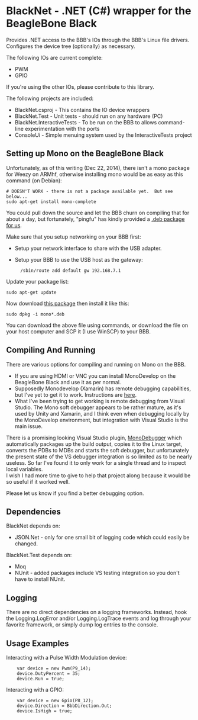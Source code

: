 BlackNet - .NET (C#) wrapper for the BeagleBone Black
========

Provides .NET access to the BBB's IOs through the BBB's Linux file drivers.  Configures the device tree (optionally) as necessary.

The following IOs are current complete:

* PWM
* GPIO

If you're using the other IOs, please contribute to this library.

The following projects are included:

* BlackNet.csproj - This contains the IO device wrappers
* BlackNet.Test - Unit tests - should run on any hardware (PC)
* BlackNet.InteractiveTests - To be run on the BBB to allows command-line experimentation with the ports
* ConsoleUi - Simple menuing system used by the InteractiveTests project

Setting up Mono on the BeagleBone Black
---------------------------------------

Unfortunately, as of this writing (Dec 22, 2014), there isn't a mono package for Weezy on ARMhf, otherwise installing mono would be as easy as this command (on Debian):

    # DOESN'T WORK - there is not a package available yet.  But see below...
    sudo apt-get install mono-complete
  
You could pull down the source and let the BBB churn on compiling that for about a day, but fortunately, "pingfu" 
has kindly provided a [.deb package for us](http://pingfu.net/programming/troubleshooting/hardware/2014/10/23/mono-debian-package-armhf-beaglebone-black.html).  

Make sure that you setup networking on your BBB first:
* Setup your network interface to share with the USB adapter.
* Setup your BBB to use the USB host as the gateway:

  	    /sbin/route add default gw 192.168.7.1

Update your package list:

    sudo apt-get update
  
Now download [this package](https://s3-eu-west-1.amazonaws.com/westgatecyber/mono-3.8.0-branch-armhf-e451fb2.deb) then install it like this:

    sudo dpkg -i mono*.deb
  
You can download the above file using commands, or download the file on your host computer and SCP it (I use WinSCP) to your BBB.

Compiling And Running
---------------------

There are various options for compiling and running on Mono on the BBB.  
* If you are using HDMI or VNC you can install MonoDevelop on the BeagleBone Black and use it as per normal.  
* Supposedly Monodevelop (Xamarin) has remote debugging capabilities, but I've yet to get it to work. Instructions are [here](http://www.ofitselfso.com/Beagle/RemoteMonoDebuggingOnTheBeagleBoneBlack.php).
* What I've been trying to get working is remote debugging from Visual Studio.  The Mono soft debugger appears to be rather mature, as it's used by Unity 
and Xamarin, and I think even when debugging locally by the MonoDevelop environment, but integration with
Visual Studio is the main issue.  

There is a promising looking Visual Studio plugin, [MonoDebugger](https://github.com/giessweinapps/MonoDebugger)
which automatically packages up the build output, copies it to the Linux target, converts the PDBs to MDBs and 
starts the soft debugger, but unfortunately the present state of the VS debugger integration is so limited as
to be nearly useless.  So far I've found it to only work for a single thread and to inspect local variables.  
I wish I had more time to give to help that project along because it would be so useful if it worked well.

Please let us know if you find a better debugging option.

Dependencies
------------

BlackNet depends on:
* JSON.Net - only for one small bit of logging code which could easily be changed.

BlackNet.Test depends on:
* Moq
* NUnit - added packages include VS testing integration so you don't have to install NUnit.

Logging
-------

There are no direct dependencies on a logging frameworks.  Instead, hook the Logging.LogError and/or 
Logging.LogTrace events and log through your favorite framework, or simply dump log entries to the console.

Usage Examples
--------------

Interacting with a Pulse Width Modulation device:

        var device = new Pwm(P9_14);
        device.DutyPercent = 35;
        device.Run = true;

Interacting with a GPIO:    

        var device = new Gpio(P8_12);
        device.Direction = BbbDirection.Out;
        device.IsHigh = true;

